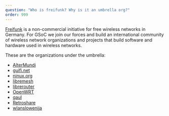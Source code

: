 ```yaml
---
question: "Who is freifunk? Why is it an umbrella org?"
order: 999
---
```

[Freifunk](https://freifunk.net/en/) is a non-commercial initiative for free wireless networks in Germany. For GSoC we join our forces and build an international community of wireless network organizations and projects that build software and hardware used in wireless networks.

These are the organizations under the umbrella:

* [AlterMundi](https://altermundi.net/)
* [guifi.net](http://guifi.net)
* [ninux.org](http://ninux.org/)
* [libremesh](https://libremesh.org/)
* [librerouter](https://librerouter.org/)
* [OpenWRT](https://openwrt.org/)
* [qaul](https://qaul.net/)
* [Retroshare](https://retroshare.cc/)
* [wlanslowenija](https://wlan-si.net/en/)
